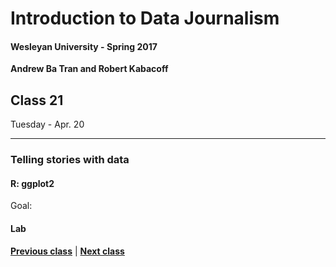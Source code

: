 # Introduction to Data Journalism
  
#### Wesleyan University - Spring 2017
  
**Andrew Ba Tran and Robert Kabacoff**
  
## Class 21
Tuesday - Apr. 20
                             
----
                             
### Telling stories with data
                             
#### R: ggplot2
                             
Goal: 
                             
#### Lab

                   
**[Previous class](class20.md)** | **[Next class](22.md)**

